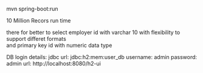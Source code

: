 mvn spring-boot:run

10 Million Recors run time
 
there for better to select employer id with varchar 10 with flexibility to support differet formats  
and primary key  id with numeric data type


DB login details:
jdbc url: jdbc:h2:mem:user_db
username: admin
password: admin
url: http://localhost:8080/h2-ui